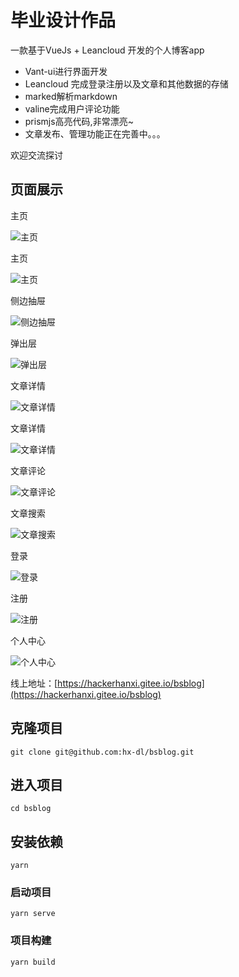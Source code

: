 # 毕业设计作品
一款基于VueJs + Leancloud 开发的个人博客app

 - Vant-ui进行界面开发
 - Leancloud 完成登录注册以及文章和其他数据的存储
 - marked解析markdown
 - valine完成用户评论功能
 - prismjs高亮代码,非常漂亮~
 - 文章发布、管理功能正在完善中。。。

欢迎交流探讨

## 页面展示

主页 

![主页](./showImgs/articleList.png)

主页

![主页](./showImgs/articleList2.png)

侧边抽屉

![侧边抽屉](./showImgs/asidebar.png)

弹出层 

![弹出层](./showImgs/popup.png)

文章详情 

![文章详情](./showImgs/article.png)

文章详情 

![文章详情](./showImgs/article2.png)

文章评论 

![文章评论](./showImgs/articleComment.png)

文章搜索 

![文章搜索](./showImgs/search.png)

登录 

![登录](./showImgs/login.png)

注册 

![注册](./showImgs/register.png)

个人中心 

![个人中心](./showImgs/user.png)

线上地址：[https://hackerhanxi.gitee.io/bsblog](https://hackerhanxi.gitee.io/bsblog)

## 克隆项目
```
git clone git@github.com:hx-dl/bsblog.git
```

## 进入项目
```
cd bsblog
```
## 安装依赖
```
yarn
```
### 启动项目
```
yarn serve
```
### 项目构建
```
yarn build
```

